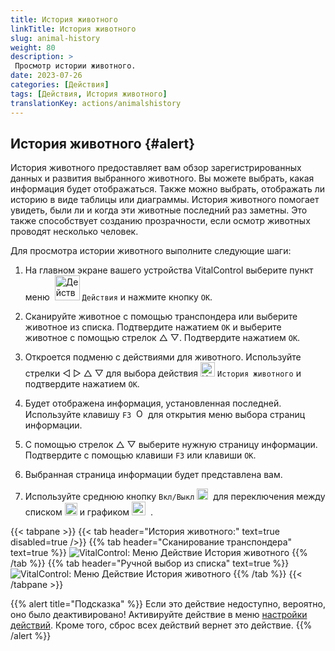 ```yaml
---
title: История животного
linkTitle: История животного
slug: animal-history
weight: 80
description: >
 Просмотр истории животного.
date: 2023-07-26
categories: [Действия]
tags: [Действия, История животного]
translationKey: actions/animalshistory
---
```


## История животного {#alert}

История животного предоставляет вам обзор зарегистрированных данных и развития выбранного животного. Вы можете выбрать, какая информация будет отображаться. Также можно выбрать, отображать ли историю в виде таблицы или диаграммы. История животного помогает увидеть, были ли и когда эти животные последний раз заметны. Это также способствует созданию прозрачности, если осмотр животных проводят несколько человек.

Для просмотра истории животного выполните следующие шаги:

1. На главном экране вашего устройства VitalControl выберите пункт меню &nbsp;<img src="/icons/actions.svg" width="40" align="bottom" alt="Действия" />  `Действия` и нажмите кнопку `OK`.

2. Сканируйте животное с помощью транспондера или выберите животное из списка. Подтвердите нажатием `OK` и выберите животное с помощью стрелок △ ▽. Подтвердите нажатием `OK`.

3. Откроется подменю с действиями для животного. Используйте стрелки ◁ ▷ △ ▽ для выбора действия <img src="/icons/actions/history.svg" width="23" align="bottom" alt="История животного" /> `История животного` и подтвердите нажатием `OK`.

4. Будет отображена информация, установленная последней. Используйте клавишу `F3` &nbsp;<img src="/icons/footer/open-popup.svg" width="15" align="bottom" alt="Открыть всплывающее окно" /> для открытия меню выбора страниц информации.

5. С помощью стрелок △ ▽ выберите нужную страницу информации. Подтвердите с помощью клавиши `F3` или клавиши `OK`.

6. Выбранная страница информации будет представлена вам.

7. Используйте среднюю кнопку `Вкл/Выкл` <img src="/icons/footer/on-off.svg" width="18" align="bottom" alt="Кнопка Вкл/Выкл" />&nbsp; для переключения между списком <img src="/icons/footer/list.svg" width="20" align="bottom" alt="Отображение списка" /> и графиком <img src="/icons/footer/chart.svg" width="22" align="bottom" alt="Отображение графика" />&nbsp; .

{{< tabpane >}}
{{< tab header="История животного:" text=true disabled=true />}}
{{% tab header="Сканирование транспондера" text=true %}}
![VitalControl: Меню Действие История животного](../images/animalhistory-scan.png "История животного")
{{% /tab %}}
{{% tab header="Ручной выбор из списка" text=true %}}
![VitalControl: Меню Действие История животного](../images/animalhistory.png "История животного")
{{% /tab %}}
{{< /tabpane >}}

{{% alert title="Подсказка" %}}
Если это действие недоступно, вероятно, оно было деактивировано! Активируйте действие в меню [настройки действий](../setting/). Кроме того, сброс всех действий вернет это действие.
{{% /alert %}}
